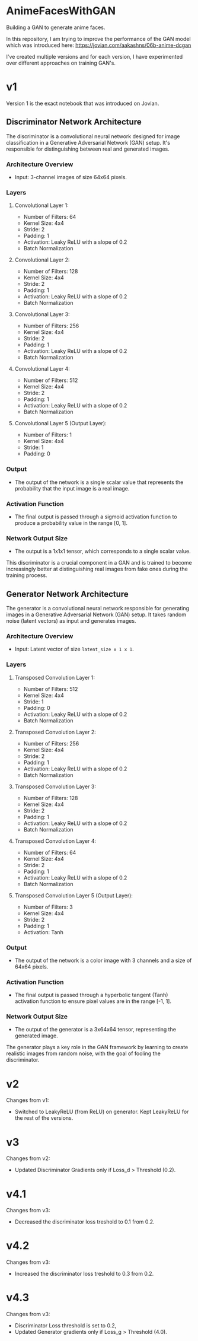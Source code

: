 # AnimeFacesWithGAN
Building a GAN to generate anime faces.

In this repository, I am trying to improve the performance of the GAN model which was introduced here: https://jovian.com/aakashns/06b-anime-dcgan

I've created multiple versions and for each version, I have experimented over different approaches on training GAN's.

# v1

Version 1 is the exact notebook that was introduced on Jovian.
## Discriminator Network Architecture

The discriminator is a convolutional neural network designed for image classification in a Generative Adversarial Network (GAN) setup. It's responsible for distinguishing between real and generated images.

### Architecture Overview

- Input: 3-channel images of size 64x64 pixels.

### Layers

1. Convolutional Layer 1:
   - Number of Filters: 64
   - Kernel Size: 4x4
   - Stride: 2
   - Padding: 1
   - Activation: Leaky ReLU with a slope of 0.2
   - Batch Normalization

2. Convolutional Layer 2:
   - Number of Filters: 128
   - Kernel Size: 4x4
   - Stride: 2
   - Padding: 1
   - Activation: Leaky ReLU with a slope of 0.2
   - Batch Normalization

3. Convolutional Layer 3:
   - Number of Filters: 256
   - Kernel Size: 4x4
   - Stride: 2
   - Padding: 1
   - Activation: Leaky ReLU with a slope of 0.2
   - Batch Normalization

4. Convolutional Layer 4:
   - Number of Filters: 512
   - Kernel Size: 4x4
   - Stride: 2
   - Padding: 1
   - Activation: Leaky ReLU with a slope of 0.2
   - Batch Normalization

5. Convolutional Layer 5 (Output Layer):
   - Number of Filters: 1
   - Kernel Size: 4x4
   - Stride: 1
   - Padding: 0

### Output

- The output of the network is a single scalar value that represents the probability that the input image is a real image.

### Activation Function

- The final output is passed through a sigmoid activation function to produce a probability value in the range [0, 1].

### Network Output Size

- The output is a 1x1x1 tensor, which corresponds to a single scalar value.

This discriminator is a crucial component in a GAN and is trained to become increasingly better at distinguishing real images from fake ones during the training process.

## Generator Network Architecture

The generator is a convolutional neural network responsible for generating images in a Generative Adversarial Network (GAN) setup. It takes random noise (latent vectors) as input and generates images.

### Architecture Overview

- Input: Latent vector of size `latent_size x 1 x 1`.

### Layers

1. Transposed Convolution Layer 1:
   - Number of Filters: 512
   - Kernel Size: 4x4
   - Stride: 1
   - Padding: 0
   - Activation: Leaky ReLU with a slope of 0.2
   - Batch Normalization

2. Transposed Convolution Layer 2:
   - Number of Filters: 256
   - Kernel Size: 4x4
   - Stride: 2
   - Padding: 1
   - Activation: Leaky ReLU with a slope of 0.2
   - Batch Normalization

3. Transposed Convolution Layer 3:
   - Number of Filters: 128
   - Kernel Size: 4x4
   - Stride: 2
   - Padding: 1
   - Activation: Leaky ReLU with a slope of 0.2
   - Batch Normalization

4. Transposed Convolution Layer 4:
   - Number of Filters: 64
   - Kernel Size: 4x4
   - Stride: 2
   - Padding: 1
   - Activation: Leaky ReLU with a slope of 0.2
   - Batch Normalization

5. Transposed Convolution Layer 5 (Output Layer):
   - Number of Filters: 3
   - Kernel Size: 4x4
   - Stride: 2
   - Padding: 1
   - Activation: Tanh

### Output

- The output of the network is a color image with 3 channels and a size of 64x64 pixels.

### Activation Function

- The final output is passed through a hyperbolic tangent (Tanh) activation function to ensure pixel values are in the range [-1, 1].

### Network Output Size

- The output of the generator is a 3x64x64 tensor, representing the generated image.

The generator plays a key role in the GAN framework by learning to create realistic images from random noise, with the goal of fooling the discriminator.

# v2

Changes from v1: 
- Switched to LeakyReLU (from ReLU) on generator. Kept LeakyReLU for the rest of the versions.

# v3
  
Changes from v2: 
- Updated Discriminator Gradients only if Loss_d > Threshold (0.2). 

# v4.1

Changes from v3: 
- Decreased the discriminator loss treshold to 0.1 from 0.2.

# v4.2

Changes from v3: 
- Increased the discriminator loss treshold to 0.3 from 0.2.

# v4.3

Changes from v3: 
- Discriminator Loss threshold is set to 0.2,
- Updated Generator gradients only if Loss_g > Threshold (4.0).
